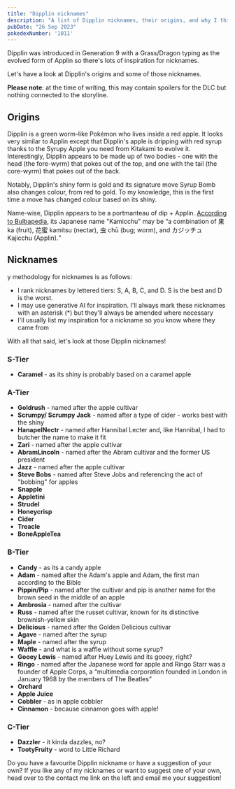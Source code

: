 ```yaml
---
title: "Dipplin nicknames"
description: "A list of Dipplin nicknames, their origins, and why I think they're cool."
pubDate: "26 Sep 2023"
pokedexNumber: '1011'
---
```


Dipplin was introduced in Generation 9 with a Grass/Dragon typing as the evolved form of Applin so there's lots of inspiration for nicknames.

Let's have a look at Dipplin's origins and some of those nicknames.

**Please note**: at the time of writing, this may contain spoilers for the DLC but nothing connected to the storyline.

## Origins

Dipplin is a green worm-like Pokémon who lives inside a red apple. It looks very similar to Applin except that Dipplin's apple is dripping with red syrup thanks to the Syrupy Apple you need from Kitakami to evolve it. Interestingly, Dipplin appears to be made up of two bodies - one with the head (the fore-wyrm) that pokes out of the top, and one with the tail (the core-wyrm) that pokes out of the back.

Notably, Dipplin's shiny form is gold and its signature move Syrup Bomb also changes colour, from red to gold. To my knowledge, this is the first time a move has changed colour based on its shiny.

Name-wise, Dipplin appears to be a portmanteau of dip + Applin. [According to Bulbapedia](https://bulbapedia.bulbagarden.net/wiki/Dipplin_(Pok%C3%A9mon)#Name_origin), its Japanese name "Kamicchu" may be <q cite="https://bulbapedia.bulbagarden.net/wiki/Dipplin_(Pok%C3%A9mon)#Name_origin">a combination of 果 ka (fruit), 花蜜 kamitsu (nectar), 虫 chū (bug; worm), and カジッチュ Kajicchu (Applin).</q>

## Nicknames

y methodology for nicknames is as follows:

* I rank nicknames by lettered tiers: S, A, B, C, and D. S is the best and D is the worst.
* I may use generative AI for inspiration. I'll always mark these nicknames with an asterisk (\*) but they'll always be amended where necessary
* I'll usually list my inspiration for a nickname so you know where they came from

With all that said, let's look at those Dipplin nicknames!

### S-Tier

* **Caramel** - as its shiny is probably based on a caramel apple

### A-Tier

* **Goldrush** - named after the apple cultivar
* **Scrumpy/ Scrumpy Jack** - named after a type of cider - works best with the shiny
* **HanapelNectr** - named after Hannibal Lecter and, like Hannibal, I had to butcher the name to make it fit
* **Zari** - named after the apple cultivar
* **AbramLincoln** - named after the Abram cultivar and the former US president
* **Jazz** - named after the apple cultivar
* **Steve Bobs** - named after Steve Jobs and referencing the act of "bobbing" for apples
* **Snapple**
* **Appletini**
* **Strudel**
* **Honeycrisp**
* **Cider**
* **Treacle**
* **BoneAppleTea**

### B-Tier

* **Candy** - as its a candy apple
* **Adam** - named after the Adam's apple and Adam, the first man according to the Bible
* **Pippin/Pip** - named after the cultivar and pip is another name for the brown seed in the middle of an apple
* **Ambrosia** - named after the cultivar
* **Russ** - named after the russet cultivar, known for its distinctive brownish-yellow skin
* **Delicious** - named after the Golden Delicious cultivar
* **Agave** - named after the syrup
* **Maple** - named after the syrup
* **Waffle** - and what is a waffle without some syrup?
* **Gooey Lewis** - named after Huey Lewis and its gooey, right?
* **Ringo** - named after the Japanese word for apple and Ringo Starr was a founder of Apple Corps, a <q cite="https://en.wikipedia.org/wiki/Apple_Corps">multimedia corporation founded in London in January 1968 by the members of The Beatles</q>
* **Orchard**
* **Apple Juice**
* **Cobbler** - as in apple cobbler
* **Cinnamon** - because cinnamon goes with apple!

### C-Tier

* **Dazzler** - it kinda dazzles, no?
* **TootyFruity** - word to Little Richard

Do you have a favourite Dipplin nickname or have a suggestion of your own? If you like any of my nicknames or want to suggest one of your own, head over to the contact me link on the left and email me your suggestion!